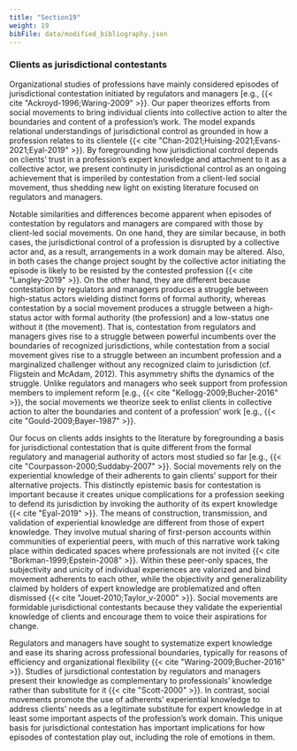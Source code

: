 ```yaml
---
title: "Section19"
weight: 19
bibFile: data/modified_bibliography.json
---
```


### Clients as jurisdictional contestants

Organizational studies of professions have mainly considered episodes of jurisdictional contestation initiated by regulators and managers [e.g., {{< cite "Ackroyd-1996;Waring-2009" >}}. Our paper theorizes efforts from social movements to bring individual clients into collective action to alter the boundaries and content of a profession’s work. The model expands relational understandings of jurisdictional control as grounded in how a profession relates to its clientele {{< cite "Chan-2021;Huising-2021;Evans-2021;Eyal-2019" >}}. By foregrounding how jurisdictional control depends on clients’ trust in a profession’s expert knowledge and attachment to it as a collective actor, we present continuity in jurisdictional control as an ongoing achievement that is imperiled by contestation from a client-led social movement, thus shedding new light on existing literature focused on regulators and managers.

Notable similarities and differences become apparent when episodes of contestation by regulators and managers are compared with those by client-led social movements. On one hand, they are similar because, in both cases, the jurisdictional control of a profession is disrupted by a collective actor and, as a result, arrangements in a work domain may be altered. Also, in both cases the change project sought by the collective actor initiating the episode is likely to be resisted by the contested profession {{< cite "Langley-2019" >}}. On the other hand, they are different because contestation by regulators and managers produces a struggle between high-status actors wielding distinct forms of formal authority, whereas contestation by a social movement produces a struggle between a high-status actor with formal authority (the profession) and a low-status one without it (the movement). That is, contestation from regulators and managers gives rise to a struggle between powerful incumbents over the boundaries of recognized jurisdictions, while contestation from a social movement gives rise to a struggle between an incumbent profession and a marginalized challenger without any recognized claim to jurisdiction (cf. Fligstein and McAdam, 2012). This asymmetry shifts the dynamics of the struggle. Unlike regulators and managers who seek support from profession members to implement reform [e.g., {{< cite "Kellogg-2009;Bucher-2016" >}}, the social movements we theorize seek to enlist clients in collective action to alter the boundaries and content of a profession’ work [e.g., {{< cite "Gould-2009;Bayer-1987" >}}.

Our focus on clients adds insights to the literature by foregrounding a basis for jurisdictional contestation that is quite different from the formal regulatory and managerial authority of actors most studied so far [e.g., {{< cite "Courpasson-2000;Suddaby-2007" >}}. Social movements rely on the experiential knowledge of their adherents to gain clients’ support for their alternative projects. This distinctly epistemic basis for contestation is important because it creates unique complications for a profession seeking to defend its jurisdiction by invoking the authority of its expert knowledge {{< cite "Eyal-2019" >}}. The means of construction, transmission, and validation of experiential knowledge are different from those of expert knowledge. They involve mutual sharing of first-person accounts within communities of experiential peers, with much of this narrative work taking place within dedicated spaces where professionals are not invited {{< cite "Borkman-1999;Epstein-2008" >}}. Within these peer-only spaces, the subjectivity and unicity of individual experiences are valorized and bind movement adherents to each other, while the objectivity and generalizability claimed by holders of expert knowledge are problematized and often dismissed {{< cite "Jouet-2010;Taylor_v-2000" >}}. Social movements are formidable jurisdictional contestants because they validate the experiential knowledge of clients and encourage them to voice their aspirations for change.

Regulators and managers have sought to systematize expert knowledge and ease its sharing across professional boundaries, typically for reasons of efficiency and organizational flexibility {{< cite "Waring-2009;Bucher-2016" >}}. Studies of jursdictional contestation by regulators and managers present their knowledge as complementary to professionals’ knowledge rather than substitute for it {{< cite "Scott-2000" >}}. In contrast, social movements promote the use of adherents’ experiential knowledge to address clients’ needs as a legitimate substitute for expert knowledge in at least some important aspects of the profession’s work domain. This unique basis for jurisdictional contestation has important implications for how episodes of contestation play out, including the role of emotions in them.
